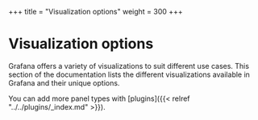 +++
title = "Visualization options"
weight = 300
+++

# Visualization options

Grafana offers a variety of visualizations to suit different use cases. This section of the documentation lists the different visualizations available in Grafana and their unique options.

You can add more panel types with [plugins]({{< relref "../../plugins/_index.md" >}}).
